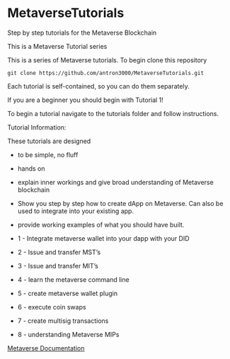 # MetaverseTutorials
Step by step tutorials for the Metaverse Blockchain

This is a Metaverse Tutorial series

This is a series of Metaverse tutorials. To begin clone this repository

```
git clone https://github.com/antron3000/MetaverseTutorials.git

```


Each tutorial is self-contained, so you can do them separately.

If you are a beginner you should begin with Tutorial 1!

To begin a tutorial navigate to the tutorials folder and follow instructions.

Tutorial Information:

These tutorials are designed
* to be simple, no fluff
* hands on
* explain inner workings and give broad understanding of Metaverse blockchain
* Show you step by step how to create dApp on Metaverse. Can also be used to integrate into your existing app.
* provide working examples of what you should have built.

* 1 - Integrate metaverse wallet into your dapp with your DID
* 2 - Issue and transfer MST’s
* 3 - Issue and transfer MIT’s
* 4 - learn the metaverse command line
* 5 - create metaverse wallet plugin
* 6 - execute coin swaps
* 7 - create multisig transactions
* 8 - understanding Metaverse MIPs


[Metaverse Documentation](https://docs.mvs.org/docs/)
